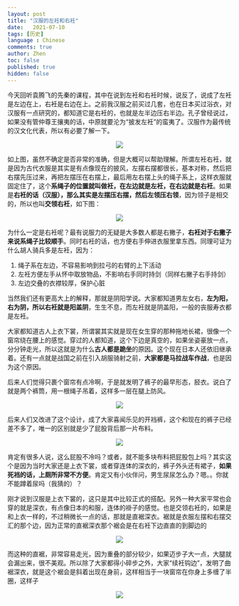 ```yaml
---
layout: post
title: "汉服的左衽和右衽"
date:   2021-07-10
tags: [历史]
language : Chinese
comments: true
author: Zhen
toc: false
published: true
hidden: false
---
```

今天回听袁腾飞的先秦的课程，其中在说到左衽和右衽时候，说反了，说成了左衽是左边在上，右衽是右边在上。之前我汉服之前买过几套，也在日本买过浴衣，对汉服有一点研究的，都知道它是右衽的，也就是左半边压右半边。孔子曾经说过，如果没有管仲尊王攘夷的话，中原就要沦为“披发左衽”的蛮夷了。汉服作为最传统的汉文化代表，所以有必要了解一下。

<p align="center"> <img src="{{ site.imageurl }}/汉服1.jpg"> </p> 

如上图，虽然不确定是否非常的准确，但是大概可以帮助理解。所谓左衽右衽，就是因为古代衣服是其实是有点像现在的披风，左摆右摆都很长，基本对称，然后把右摆先压过来，再把左摆压在右摆上，最后用左右摆上头的绳子系上，这样衣服就固定住了，这个**系绳子的位置就叫做衽，在左边就是左衽，在右边就是右衽**。如果是**右衽的话（汉服），那么其实是左摆压右摆，然后左领压右领**，因为领子是相交的，所以也叫**交领右衽**，如下图：

<p align="center"> <img src="{{ site.imageurl }}/汉服2.jpg"> </p> 

为什么一定是右衽呢？最有说服力的无疑是大多数人都是右撇子，**右衽对于右撇子来说系绳子比较顺手**。同时右衽的话，也方便右手伸进衣服里拿东西。同理可证为什么胡人骑兵多是左衽，因为：

 1. 绳子系在左边，不容易影响到拉弓的右臂的上下活动
 2. 左衽方便左手从怀中取放物品，不影响右手同时持剑（同样右撇子右手持剑）
 3. 左边交叠的衣襟较厚，保护心脏
 
 当然我们还有更高大上的解释，那就是阴阳学说。大家都知道男左女右，**左为阳，右为阴，所以右衽就是阳盖阴**，生生不息，而左衽就是阴盖阳，一般的丧服寿衣都是左衽。

大家都知道古人上衣下裳，所谓裳其实就是现在女生穿的那种拖地长裙，很像一个窗帘绕在腰上的感觉。穿过的人都知道，这个下边是真空的，如果坐姿豪放一点，分分钟走光，所以这就是为什么**古人都是跪坐**的原因。这个现在日本人还依旧继承着。还有一点就是战国之前在引入胡服骑射之前，**大家都是马拉战车作战**，也是因为这个原因。

后来人们觉得只裹个窗帘有点冷啊，于是就发明了裤子的最早形态，胫衣。说白了就是两个裤筒，用一根绳子吊着，这样多一层在腿上防风。

<p align="center"> <img src="{{ site.imageurl }}/汉服3.png"> </p> 

后来人们又改进了这个设计，成了大家喜闻乐见的开裆裤，这个和现在的裤子已经差不多了，唯一的区别就是少了屁股背后那一片布料。

<p align="center"> <img src="{{ site.imageurl }}/汉服4.png"> </p> 

肯定有很多人说，这么屁股不冷吗？或者，就不能多块布料把屁股包上吗？其实这个是因为当时大家还是上衣下裳，或者穿连体的深衣的，裤子外头还有裙子，**如果死裆的话，上厕所非常不方便**。肯定又有小伙伴问，男生尿尿怎么办？嗯。。你就不能蹲着尿吗（我猜的）？

刚才说到汉服是上衣下裳的，这只是其中比较正式的搭配。另外一种大家平常也会穿的就是深衣，有点像日本的和服，连体的褂子的感觉。也是交领右衽的，如果是和上衣一样的，不过稍微长一点的话，那就是直裾深衣。裾就是衣服左摆和右摆交汇的那个边，因为正常的直裾深衣那个裾会是在右衽下边直直的到脚边的
<p align="center"> <img src="{{ site.imageurl }}/汉服5.png"> </p> 

而这种的直裾，非常容易走光，因为重叠的部分较少，如果迈步子大一点，大腿就会漏出来，很不美观。所以除了大家都得小碎步之外，大家“续衽钩边”，发明了曲裾深衣，就是这个裾会是斜着出现在身前，这样相当于一块窗帘在你身上多缠了半圈，这样子
<p align="center"> <img src="{{ site.imageurl }}/汉服6.png"> </p> 
<!--stackedit_data:
eyJoaXN0b3J5IjpbLTE3NjY5ODc3MzUsMTM2NzQ2NjMwNyw5ND
AwOTE2NTEsLTc3MzgwMzk5MywtMTQ0MTM1MDYyNywtODIxNzkw
MDc3LC0xMTE3MzY2NjIwLDEwMDQxNjQ5MzYsLTE4MzA0MzYyNT
VdfQ==
-->